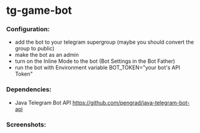 # tg-game-bot

### Configuration:
* add the bot to your telegram supergroup (maybe you should convert the group to public)
* make the bot as an admin
* turn on the Inline Mode to the bot (Bot Settings in the Bot Father)
* run the bot with Environment variable BOT_TOKEN="your bot's API Token"

### Dependencies:
* Java Telegram Bot API https://github.com/pengrad/java-telegram-bot-api

### Screenshots:
